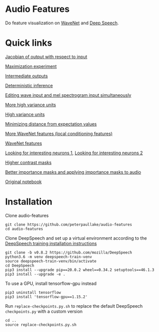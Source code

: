 # Audio Features
Do feature visualization on [WaveNet](https://arxiv.org/pdf/1609.03499.pdf) and [Deep Speech](https://arxiv.org/pdf/1412.5567.pdf).

# Quick links
[Jacobian of output with respect to input](https://peterpaullake.github.io/audio-features/jacobian-experiment.html)

[Maximization experiment](https://peterpaullake.github.io/audio-features/maximization-experiment.html)

[Intermediate outputs](https://peterpaullake.github.io/audio-features/table/index.html)

[Deterministic inference](https://peterpaullake.github.io/audio-features/deterministic-inference.html)

[Editing wave input and mel spectrogram input simultaneously](https://peterpaullake.github.io/audio-features/editing-wave-input-and-mel-spec-simultaneously.html)

[More high variance units](https://peterpaullake.github.io/audio-features/more-high-variance-units.html)

[High variance units](https://peterpaullake.github.io/audio-features/high-variance-units.html)

[Minimizing distance from expectation values](https://peterpaullake.github.io/audio-features/minimizing-distance-from-expectation-values.html)

[More WaveNet features (local conditioning features)](https://peterpaullake.github.io/audio-features/more-wavenet-features.html)

[WaveNet features](https://peterpaullake.github.io/audio-features/wavenet-features.html)

[Looking for interesting neurons 1](https://peterpaullake.github.io/audio-features/looking-for-interesting-neurons-1.html), [Looking for interesting neurons 2](https://peterpaullake.github.io/audio-features/looking-for-interesting-neurons-2.html)

[Higher contrast masks](https://peterpaullake.github.io/audio-features/higher-contrast-masks.html)

[Better importance masks and applying importance masks to audio](https://peterpaullake.github.io/audio-features/importance-masks.html)

[Original notebook](https://peterpaullake.github.io/audio-features/audio-features.html)

# Installation
Clone audio-features
```
git clone https://github.com/peterpaullake/audio-features
cd audio-features
```
Clone DeepSpeech and set up a virtual environment according to the [DeepSpeech training installation instructions](https://deepspeech.readthedocs.io/en/latest/TRAINING.html)
```
git clone -b v0.8.2 https://github.com/mozilla/DeepSpeech
python3.6 -m venv deepspeech-train-venv
source deepspeech-train-venv/bin/activate
cd DeepSpeech
pip3 install --upgrade pip==20.0.2 wheel==0.34.2 setuptools==46.1.3
pip3 install --upgrade -e .
```
To use a GPU, install tensorflow-gpu instead
```
pip3 uninstall tensorflow
pip3 install 'tensorflow-gpu==1.15.2'
```
Run `replace-checkpoints.py.sh` to replace the default DeepSpeech `checkpoints.py` with a custom version
```
cd ..
source replace-checkpoints.py.sh
```
